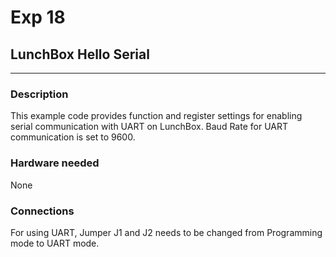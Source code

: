 # Exp 18 
## LunchBox Hello Serial
___

### Description

This example code provides function and register settings for enabling serial communication with UART on LunchBox. Baud Rate for UART communication is set to 9600. 

### Hardware needed

None

### Connections

For using UART, Jumper J1 and J2 needs to be changed from Programming mode to UART mode.
